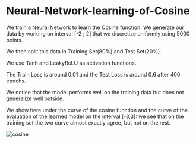 # Neural-Network-learning-of-Cosine

We train a Neural Network to learn the Cosine function.
We generate our data by working on interval [-2 ; 2] that we 
discretize uniformly using 5000 points.

We then split this data in Training Set(80%) and Test Set(20%).

We use Tanh and LeakyReLU as activation functions.

The Train Loss is around 0.01 and the Test Loss
is around 0.6 after 400 epochs.

We notice that the model performs well on the training data
but does not generalize well outside.

We show here under the curve of the cosine function and the curve of the evaluation of the learned model on
the interval [-3,3]: we see that on the training set the two
curve almost exactly agree, but not on the rest.


![cosine](https://user-images.githubusercontent.com/58103877/178149431-9e632d1c-bd5c-453f-bce6-c96223481935.png)
